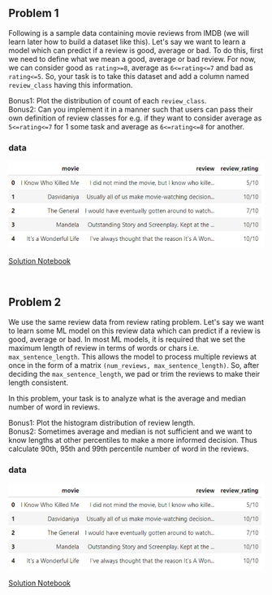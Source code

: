 ## Problem 1
Following is a sample data containing movie reviews from IMDB (we will learn later how to build a dataset like this). Let's say we want to learn a model which can predict if a review is good, average or bad. To do this, first we need to define what we mean a good, average or bad review. For now, we can consider good as `rating>=8`, average as `6<=rating<=7` and bad as `rating<=5`. So, your task is to take this dataset and add a column named `review_class` having this information. 

Bonus1: Plot the distribution of count of each `review_class`.  
Bonus2: Can you implement it in a manner such that users can pass their own definition of review classes for e.g. if they want to consider average as `5<=rating<=7` for 1 some task and average as `6<=rating<=8` for another. 

### data

![data_sample](data_sample.png)

[Solution Notebook](problem_review_rating.ipynb)

<br>

## Problem 2
We use the same review data from review rating problem. Let's say we want to learn some ML model on this review data which can predict if a review is good, average or bad. In most ML models, it is required that we set the maximum length of review in terms of words or chars i.e. `max_sentence_length`. This allows the model to process multiple reviews at once in the form of a matrix `(num_reviews, max_sentence_length)`. So, after deciding the `max_sentence_length`, we pad or trim the reviews to make their length consistent. 

In this problem, your task is to analyze what is the average and median number of word in reviews.

Bonus1: Plot the histogram distribution of review length.   
Bonus2: Sometimes average and median is not sufficient and we want to know lengths at other percentiles to make a more informed decision. Thus calculate 90th, 95th and 99th percentile number of word in the reviews.

### data

![data_sample](data_sample.png)

[Solution Notebook](problem_review_length.ipynb)


